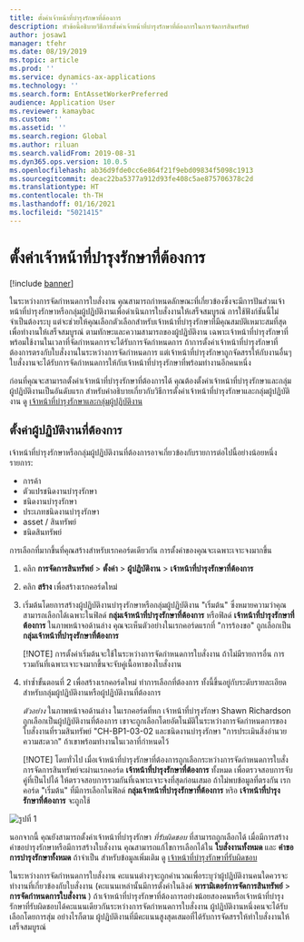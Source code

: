 ```yaml
---
title: ตั้งค่าเจ้าหน้าที่บำรุงรักษาที่ต้องการ
description: หัวข้อนี้อธิบายวิธีการตั้งค่าเจ้าหน้าที่บำรุงรักษาที่ต้องการในการจัดการสินทรัพย์
author: josaw1
manager: tfehr
ms.date: 08/19/2019
ms.topic: article
ms.prod: ''
ms.service: dynamics-ax-applications
ms.technology: ''
ms.search.form: EntAssetWorkerPreferred
audience: Application User
ms.reviewer: kamaybac
ms.custom: ''
ms.assetid: ''
ms.search.region: Global
ms.author: riluan
ms.search.validFrom: 2019-08-31
ms.dyn365.ops.version: 10.0.5
ms.openlocfilehash: ab36d9fde0cc6e864f21f9ebd09834f5098c1913
ms.sourcegitcommit: deac22ba5377a912d93fe408c5ae875706378c2d
ms.translationtype: HT
ms.contentlocale: th-TH
ms.lasthandoff: 01/16/2021
ms.locfileid: "5021415"
---
```

# <a name="set-up-preferred-maintenance-workers"></a>ตั้งค่าเจ้าหน้าที่บำรุงรักษาที่ต้องการ

[!include [banner](../../includes/banner.md)]

 

ในระหว่างการจัดกำหนดการใบสั่งงาน คุณสามารถกำหนดลักษณะที่เกี่ยวข้องซึ่งจะมีการปันส่วนเจ้าหน้าที่บำรุงรักษาหรือกลุ่มผู้ปฏิบัติงานเพื่อดำเนินการใบสั่งงานให้เสร็จสมบูรณ์ การใช้ฟังก์ชันนี้ไม่จำเป็นต้องระบุ แต่จะช่วยให้คุณเลือกตัวเลือกสำหรับเจ้าหน้าที่บำรุงรักษาที่มีคุณสมบัติเหมาะสมที่สุดเพื่อทำงานให้เสร็จสมบูรณ์ ตามทักษะและความสามารถของผู้ปฏิบัติงาน เฉพาะเจ้าหน้าที่บำรุงรักษาที่พร้อมใช้งานในเวลาที่จัดกำหนดการจะได้รับการจัดกำหนดการ ถ้าการตั้งค่าเจ้าหน้าที่บำรุงรักษาที่ต้องการตรงกับใบสั่งงานในระหว่างการจัดกำหนดการ แต่เจ้าหน้าที่บำรุงรักษาถูกจัดสรรให้กับงานอื่นๆ ใบสั่งงานจะได้รับการจัดกำหนดการให้กับเจ้าหน้าที่บำรุงรักษาที่พร้อมทำงานอีกคนหนึ่ง

ก่อนที่คุณจะสามารถตั้งค่าเจ้าหน้าที่บำรุงรักษาที่ต้องการได้ คุณต้องตั้งค่าเจ้าหน้าที่บำรุงรักษาและกลุ่มผู้ปฏิบัติงานเป็นอันดับแรก สำหรับคำอธิบายเกี่ยวกับวิธีการตั้งค่าเจ้าหน้าที่บำรุงรักษาและกลุ่มผู้ปฏิบัติงาน ดู [เจ้าหน้าที่บำรุงรักษาและกลุ่มผู้ปฏิบัติงาน](../setup-for-objects/workers-and-worker-groups.md)

## <a name="set-up-preferred-workers"></a>ตั้งค่าผู้ปฏิบัติงานที่ต้องการ

เจ้าหน้าที่บำรุงรักษาหรือกลุ่มผู้ปฏิบัติงานที่ต้องการอาจเกี่ยวข้องกับรายการต่อไปนี้อย่างน้อยหนึ่งรายการ:

- การค้า  
- ตัวแปรชนิดงานบำรุงรักษา  
- ชนิดงานบำรุงรักษา  
- ประเภทชนิดงานบำรุงรักษา  
- asset / สินทรัพย์  
- ชนิดสินทรัพย์  

การเลือกที่มากขึ้นที่คุณสร้างสำหรับเรกคอร์ดเดียวกัน การตั้งค่าของคุณจะเฉพาะเจาะจงมากขึ้น

1. คลิก **การจัดการสินทรัพย์** > **ตั้งค่า** > **ผู้ปฏิบัติงาน** > **เจ้าหน้าที่บำรุงรักษาที่ต้องการ**

2. คลิก **สร้าง** เพื่อสร้างเรกคอร์ดใหม่

3. เริ่มต้นโดยการสร้างผู้ปฏิบัติงานบำรุงรักษาหรือกลุ่มผู้ปฏิบัติงาน "เริ่มต้น" ซึ่งหมายความว่าคุณสามารถเลือกได้เฉพาะในฟิลด์ **กลุ่มเจ้าหน้าที่บำรุงรักษาที่ต้องการ** หรือฟิลด์ **เจ้าหน้าที่บำรุงรักษาที่ต้องการ** ในภาพหน้าจอด้านล่าง คุณจะเห็นตัวอย่างในเรกคอร์ดแรกที่ "การร้องขอ" ถูกเลือกเป็น **กลุ่มเจ้าหน้าที่บำรุงรักษาที่ต้องการ**

    [!NOTE] การตั้งค่าเริ่มต้นจะใช้ในระหว่างการจัดกำหนดการใบสั่งงาน ถ้าไม่มีรายการอื่น การรวมกันที่เฉพาะเจาะจงมากขึ้นจะจับคู่เนื้อหาของใบสั่งงาน

4. ทำซ้ำขั้นตอนที่ 2 เพื่อสร้างเรกคอร์ดใหม่ ทำการเลือกที่ต้องการ ทั้งนี้ขึ้นอยู่กับระดับรายละเอียดสำหรับกลุ่มผู้ปฏิบัติงานหรือผู้ปฏิบัติงานที่ต้องการ 

    *ตัวอย่าง* ในภาพหน้าจอด้านล่าง ในเรกคอร์ดที่หก เจ้าหน้าที่บำรุงรักษา Shawn Richardson ถูกเลือกเป็นผู้ปฏิบัติงานที่ต้องการ เขาจะถูกเลือกโดยอัตโนมัติในระหว่างการจัดกำหนดการของใบสั่งงานที่รวมสินทรัพย์ "CH-BP1-03-02 และชนิดงานบำรุงรักษา "การประเมินสิ่งอำนวยความสะดวก" ถ้าเขาพร้อมทำงานในเวลาที่กำหนดไว้

    [!NOTE] โดยทั่วไป เมื่อเจ้าหน้าที่บำรุงรักษาที่ต้องการถูกเลือกระหว่างการจัดกำหนดการใบสั่ง การจัดการสินทรัพย์จะผ่านเรกคอร์ด **เจ้าหน้าที่บำรุงรักษาที่ต้องการ** ทั้งหมด เพื่อตรวจสอบการจับคู่ที่เป็นไปได้ ให้ตรวจสอบการรวมกันที่เฉพาะเจาะจงที่สุดก่อนเสมอ ถ้าไม่พบข้อมูลที่ตรงกัน เรกคอร์ด "เริ่มต้น" ที่มีการเลือกในฟิลด์ **กลุ่มเจ้าหน้าที่บำรุงรักษาที่ต้องการ** หริอ **เจ้าหน้าที่บำรุงรักษาที่ต้องการ** จะถูกใช้

![รูปที่ 1](media/02-work-order-scheduling.png)

นอกจากนี้ คุณยังสามารถตั้งค่าเจ้าหน้าที่บำรุงรักษา *ที่รับผิดชอบ* ที่สามารถถูกเลือกได้ เมื่อมีการสร้างคำขอบำรุงรักษาหรือมีการสร้างใบสั่งงาน คุณสามารถแก้ไขการเลือกได้ใน **ใบสั่งงานทั้งหมด** และ **คำขอการบำรุงรักษาทั้งหมด** ถ้าจำเป็น สำหรับข้อมูลเพิ่มเติม ดู [เจ้าหน้าที่บำรุงรักษาที่รับผิดชอบ](../setup-for-maintenance-requests/responsible-workers.md)

ในระหว่างการจัดกำหนดการใบสั่งงาน คะแนนต่างๆจะถูกคำนวณเพื่อระบุว่าผู้ปฏิบัติงานคนใดควรจะทำงานที่เกี่ยวข้องกับใบสั่งงาน (คะแนนเหล่านั้นมีการตั้งค่าในลิงค์ **พารามิเตอร์การจัดการสินทรัพย์** > **การจัดกำหนดการใบสั่งงาน** ) ถ้าเจ้าหน้าที่บำรุงรักษาที่ต้องการอย่างน้อยสองคนหรือเจ้าหน้าที่บำรุงรักษาที่รับผิดชอบได้คะแนนเดียวกันระหว่างการจัดกำหนดการใบสั่งงาน ผู้ปฏิบัติงานหนึ่งคนจะได้รับเลือกโดยการสุ่ม อย่างไรก็ตาม ผู้ปฏิบัติงานที่มีคะแนนสูงสุดเสมอที่ได้รับการจัดสรรให้ทำใบสั่งงานให้เสร็จสมบูรณ์

